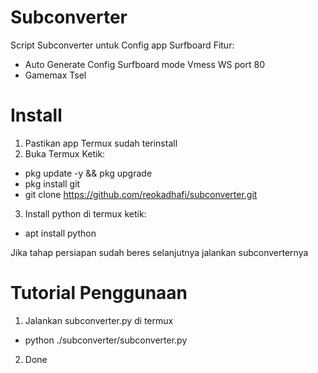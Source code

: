 # Subconverter
Script Subconverter untuk Config app Surfboard
Fitur:
+ Auto Generate Config Surfboard mode Vmess WS port 80
+ Gamemax Tsel

# Install
1. Pastikan app Termux sudah terinstall
2. Buka Termux Ketik:
 + pkg update -y && pkg upgrade
 + pkg install git
 + git clone https://github.com/reokadhafi/subconverter.git
3. Install python di termux ketik:
 + apt install python

Jika tahap persiapan sudah beres selanjutnya jalankan subconverternya
# Tutorial Penggunaan
1. Jalankan subconverter.py di termux 
 + python ./subconverter/subconverter.py
2. Done
